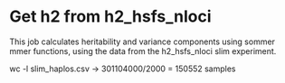 # Get h2 from h2_hsfs_nloci

This job calculates heritability and variance components using sommer mmer functions, using the data from the h2_hsfs_nloci slim experiment. 

wc -l slim_haplos.csv -> 301104000/2000 = 150552 samples